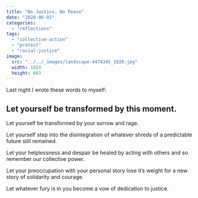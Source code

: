 ```yaml
---
title: "No Justice, No Peace"
date: "2020-06-02"
categories: 
  - "reflections"
tags: 
  - "collective-action"
  - "protest"
  - "racial-justice"
image: 
  src: "../../_images/landscape-4474345_1920.jpg"
  width: 1024
  height: 683
---
```


Last night I wrote these words to myself:

## **Let yourself be transformed by this moment.**

Let yourself be transformed by your sorrow and rage.

Let yourself step into the disintegration of whatever shreds of a predictable future still remained.

Let your helplessness and despair be healed by acting with others and so remember our collective power.

Let your preoccupation with your personal story lose it’s weight for a new story of solidarity and courage.

Let whatever fury is in you become a vow of dedication to justice.
